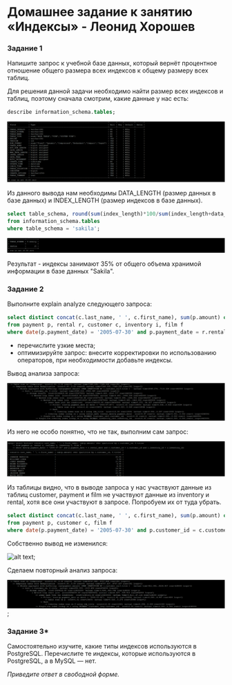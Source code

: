 # Домашнее задание к занятию «Индексы» - Леонид Хорошев


### Задание 1

Напишите запрос к учебной базе данных, который вернёт процентное отношение общего размера всех индексов к общему размеру всех таблиц.

Для решения данной задачи необходимо найти размер всех индексов и таблиц, поэтому сначала смотрим, какие данные у нас есть:

```sql
describe information_schema.tables;
```
![alt text](https://github.com/LeonidKhoroshev/databases/blob/main/indexes/index1.1.png)

Из данного вывода нам необходимы  DATA_LENGTH (размер данных в базе данных) и INDEX_LENGTH (размер индексов в базе данных).

```sql
select table_schema, round(sum(index_length)*100/sum(index_length+data_length)) as '% memory'
from information_schema.tables
where table_schema = 'sakila';
```

![alt text](https://github.com/LeonidKhoroshev/databases/blob/main/indexes/index1.2.png)

Результат - индексы занимают 35% от общего объема хранимой информации в базе данных "Sakila".

### Задание 2

Выполните explain analyze следующего запроса:
```sql
select distinct concat(c.last_name, ' ', c.first_name), sum(p.amount) over (partition by c.customer_id, f.title)
from payment p, rental r, customer c, inventory i, film f
where date(p.payment_date) = '2005-07-30' and p.payment_date = r.rental_date and r.customer_id = c.customer_id and i.inventory_id = r.inventory_id
```
- перечислите узкие места;
- оптимизируйте запрос: внесите корректировки по использованию операторов, при необходимости добавьте индексы.

Вывод анализа запроса:

![alt text](https://github.com/LeonidKhoroshev/databases/blob/main/indexes/index2.1.png)

Из него не особо понятно, что не так, выполним сам запрос:

![alt text](https://github.com/LeonidKhoroshev/databases/blob/main/indexes/index2.2.png)

Из таблицы видно, что в выводе запроса у нас участвуют данные из таблиц customer, payment и film не участвуют данные из inventory и rental, хотя все они участвуют в запросе. Попробуем их от туда убрать.

```sql
select distinct concat(c.last_name, ' ', c.first_name), sum(p.amount) over (partition by c.customer_id, f.title)
from payment p, customer c, film f
where date(p.payment_date) = '2005-07-30' and p.customer_id = c.customer_id;
```

Собственно вывод не изменился:

![alt text](https://github.com/LeonidKhoroshev/databases/blob/main/indexes/index2.3.png);

Сделаем повторный анализ запроса:

![alt text](https://github.com/LeonidKhoroshev/databases/blob/main/indexes/index2.4.png);




### Задание 3*

Самостоятельно изучите, какие типы индексов используются в PostgreSQL. Перечислите те индексы, которые используются в PostgreSQL, а в MySQL — нет.

*Приведите ответ в свободной форме.*
